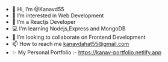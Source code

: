- 👋 Hi, I’m @Kanavd55
- 👀 I’m interested in Web Development 
- 🌱 I’m a Reactjs Developer
- :computer: I'm learning Nodejs,Express and MongoDB
- 💞️ I’m looking to collaborate on Frontend Development
- 📫 How to reach me kanavdahat55@gmail.com
- ✨ My Personal Portfolio :- https://kanav-portfolio.netlify.app

<!---
Kanavd55/Kanavd55 is a ✨ special ✨ repository because its `README.md` (this file) appears on your GitHub profile.
You can click the Preview link to take a look at your changes.
--->
